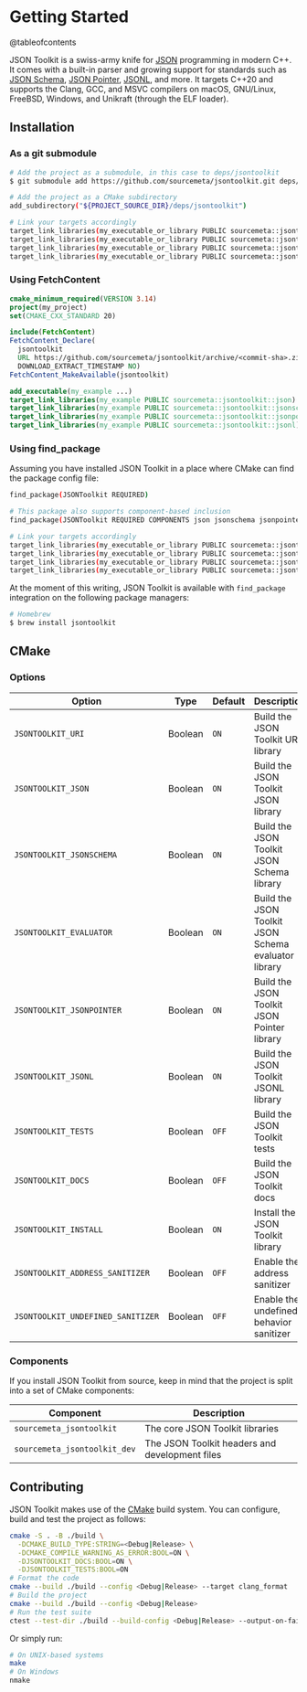 Getting Started
===============

@tableofcontents

JSON Toolkit is a swiss-army knife for [JSON](https://www.json.org) programming
in modern C++. It comes with a built-in parser and growing support for
standards such as [JSON Schema](http://json-schema.org), [JSON
Pointer](https://www.rfc-editor.org/rfc/rfc6901),
[JSONL](https://jsonlines.org), and more.  It targets C++20 and supports the
Clang, GCC, and MSVC compilers on macOS, GNU/Linux, FreeBSD, Windows, and
Unikraft (through the ELF loader).

Installation
------------

### As a git submodule

```sh
# Add the project as a submodule, in this case to deps/jsontoolkit
$ git submodule add https://github.com/sourcemeta/jsontoolkit.git deps/jsontoolkit

# Add the project as a CMake subdirectory
add_subdirectory("${PROJECT_SOURCE_DIR}/deps/jsontoolkit")

# Link your targets accordingly
target_link_libraries(my_executable_or_library PUBLIC sourcemeta::jsontoolkit::json)
target_link_libraries(my_executable_or_library PUBLIC sourcemeta::jsontoolkit::jsonschema)
target_link_libraries(my_executable_or_library PUBLIC sourcemeta::jsontoolkit::jsonpointer)
target_link_libraries(my_executable_or_library PUBLIC sourcemeta::jsontoolkit::jsonl)
```

### Using FetchContent

```cmake
cmake_minimum_required(VERSION 3.14)
project(my_project)
set(CMAKE_CXX_STANDARD 20)

include(FetchContent)
FetchContent_Declare(
  jsontoolkit
  URL https://github.com/sourcemeta/jsontoolkit/archive/<commit-sha>.zip
  DOWNLOAD_EXTRACT_TIMESTAMP NO)
FetchContent_MakeAvailable(jsontoolkit)

add_executable(my_example ...)
target_link_libraries(my_example PUBLIC sourcemeta::jsontoolkit::json)
target_link_libraries(my_example PUBLIC sourcemeta::jsontoolkit::jsonschema)
target_link_libraries(my_example PUBLIC sourcemeta::jsontoolkit::jsonpointer)
target_link_libraries(my_example PUBLIC sourcemeta::jsontoolkit::jsonl)
```

### Using find_package

Assuming you have installed JSON Toolkit in a place where CMake can find the
package config file:

```sh
find_package(JSONToolkit REQUIRED)

# This package also supports component-based inclusion
find_package(JSONToolkit REQUIRED COMPONENTS json jsonschema jsonpointer jsonl)

# Link your targets accordingly
target_link_libraries(my_executable_or_library PUBLIC sourcemeta::jsontoolkit::json)
target_link_libraries(my_executable_or_library PUBLIC sourcemeta::jsontoolkit::jsonschema)
target_link_libraries(my_executable_or_library PUBLIC sourcemeta::jsontoolkit::jsonpointer)
target_link_libraries(my_executable_or_library PUBLIC sourcemeta::jsontoolkit::jsonl)
```

At the moment of this writing, JSON Toolkit is available with `find_package`
integration on the following package managers:

```sh
# Homebrew
$ brew install jsontoolkit
```

CMake
-----

### Options

| Option                            | Type    | Default | Description                                           |
|-----------------------------------|---------|---------|-------------------------------------------------------|
| `JSONTOOLKIT_URI`                 | Boolean | `ON`    | Build the JSON Toolkit URI library                    |
| `JSONTOOLKIT_JSON`                | Boolean | `ON`    | Build the JSON Toolkit JSON library                   |
| `JSONTOOLKIT_JSONSCHEMA`          | Boolean | `ON`    | Build the JSON Toolkit JSON Schema library            |
| `JSONTOOLKIT_EVALUATOR`           | Boolean | `ON`    | Build the JSON Toolkit JSON Schema evaluator library  |
| `JSONTOOLKIT_JSONPOINTER`         | Boolean | `ON`    | Build the JSON Toolkit JSON Pointer library           |
| `JSONTOOLKIT_JSONL`               | Boolean | `ON`    | Build the JSON Toolkit JSONL library                  |
| `JSONTOOLKIT_TESTS`               | Boolean | `OFF`   | Build the JSON Toolkit tests                          |
| `JSONTOOLKIT_DOCS`                | Boolean | `OFF`   | Build the JSON Toolkit docs                           |
| `JSONTOOLKIT_INSTALL`             | Boolean | `ON`    | Install the JSON Toolkit library                      |
| `JSONTOOLKIT_ADDRESS_SANITIZER`   | Boolean | `OFF`   | Enable the address sanitizer                          |
| `JSONTOOLKIT_UNDEFINED_SANITIZER` | Boolean | `OFF`   | Enable the undefined behavior sanitizer               |

### Components

If you install JSON Toolkit from source, keep in mind that the project is split
into a set of CMake components:

| Component                        | Description                                    |
|----------------------------------|------------------------------------------------|
| `sourcemeta_jsontoolkit`         | The core JSON Toolkit libraries                |
| `sourcemeta_jsontoolkit_dev`     | The JSON Toolkit headers and development files |

Contributing
------------

JSON Toolkit makes use of the [CMake](https://cmake.org) build system. You can
configure, build and test the project as follows:

```sh
cmake -S . -B ./build \
  -DCMAKE_BUILD_TYPE:STRING=<Debug|Release> \
  -DCMAKE_COMPILE_WARNING_AS_ERROR:BOOL=ON \
  -DJSONTOOLKIT_DOCS:BOOL=ON \
  -DJSONTOOLKIT_TESTS:BOOL=ON
# Format the code
cmake --build ./build --config <Debug|Release> --target clang_format
# Build the project
cmake --build ./build --config <Debug|Release>
# Run the test suite
ctest --test-dir ./build --build-config <Debug|Release> --output-on-failure --progress
```

Or simply run:

```sh
# On UNIX-based systems
make
# On Windows
nmake
```
